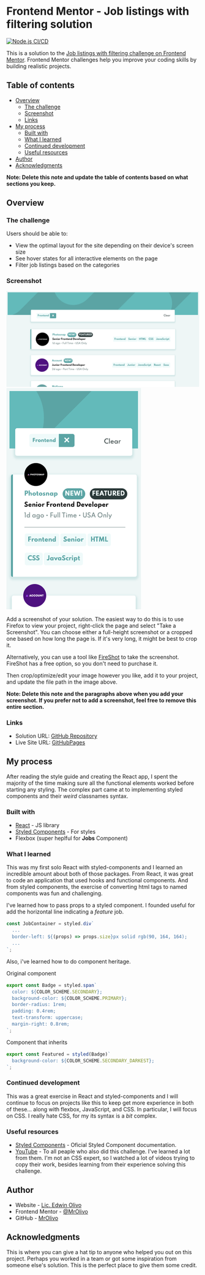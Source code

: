 # Frontend Mentor - Job listings with filtering solution

[![Node.js CI/CD](https://github.com/MrOlivo/react-job-listings/actions/workflows/node.js.yml/badge.svg)](https://github.com/MrOlivo/react-job-listings/actions/workflows/node.js.yml)

This is a solution to the [Job listings with filtering challenge on Frontend Mentor](https://www.frontendmentor.io/challenges/job-listings-with-filtering-ivstIPCt). Frontend Mentor challenges help you improve your coding skills by building realistic projects.

## Table of contents

- [Overview](#overview)
  - [The challenge](#the-challenge)
  - [Screenshot](#screenshot)
  - [Links](#links)
- [My process](#my-process)
  - [Built with](#built-with)
  - [What I learned](#what-i-learned)
  - [Continued development](#continued-development)
  - [Useful resources](#useful-resources)
- [Author](#author)
- [Acknowledgments](#acknowledgments)

**Note: Delete this note and update the table of contents based on what sections you keep.**

## Overview

### The challenge

Users should be able to:

- View the optimal layout for the site depending on their device's screen size
- See hover states for all interactive elements on the page
- Filter job listings based on the categories

### Screenshot

![Screenshot](./screenshot.png)
![Screenshot](./screenshot-mob.png)

Add a screenshot of your solution. The easiest way to do this is to use Firefox to view your project, right-click the page and select "Take a Screenshot". You can choose either a full-height screenshot or a cropped one based on how long the page is. If it's very long, it might be best to crop it.

Alternatively, you can use a tool like [FireShot](https://getfireshot.com/) to take the screenshot. FireShot has a free option, so you don't need to purchase it.

Then crop/optimize/edit your image however you like, add it to your project, and update the file path in the image above.

**Note: Delete this note and the paragraphs above when you add your screenshot. If you prefer not to add a screenshot, feel free to remove this entire section.**

### Links

- Solution URL: [GitHub Repository](https://github.com/MrOlivo/react-job-listings)
- Live Site URL: [GitHubPages](https://mrolivo.github.io/react-job-listings/)

## My process

After reading the style guide and creating the React app, I spent the majority of the time making sure all the functional elements worked before starting any styling. The complex part came at to implementing styled components and their _weird_ classnames syntax.

### Built with

- [React](https://reactjs.org/) - JS library
- [Styled Components](https://styled-components.com/) - For styles
- Flexbox (super heplful for **Jobs** Component)

### What I learned

This was my first solo React with styled-components and I learned an incredible amount about both of those packages. From React, it was great to code an application that used hooks and functional components. And from styled components, the exercise of converting html tags to named components was fun and challenging.

I've learned how to pass props to a styled component. I founded useful for add the horizontal line indicating a _feature_ job.

```jsx
const JobContainer = styled.div`
  ...
  border-left: ${(props) => props.size}px solid rgb(90, 164, 164);
  ...
`;
```

Also, i've learned how to do component heritage.

Original component

```jsx
export const Badge = styled.span`
  color: ${COLOR_SCHEME.SECONDARY};
  background-color: ${COLOR_SCHEME.PRIMARY};
  border-radius: 1rem;
  padding: 0.4rem;
  text-transform: uppercase;
  margin-right: 0.8rem;
`;
```

Component that inherits

```jsx
export const Featured = styled(Badge)`
  background-color: ${COLOR_SCHEME.SECONDARY_DARKEST};
`;
```

### Continued development

This was a great exercise in React and styled-components and I will continue to focus on projects like this to keep get more experience in both of these... along with flexbox, JavaScript, and CSS. In particular, I will focus on CSS. I really hate CSS, for my its syntax is a _bit_ complex.

### Useful resources

- [Styled Components](https://styled-components.com/docs) - Oficial Styled Component documentation.
- [YouTube](https://www.youtube.com) - To all peaple who also did this challenge. I've learned a lot from them. I'm not an CSS expert, so I watched a lot of videos trying to copy their work, besides learning from their experience solving this challenge.

## Author

- Website - [Lic. Edwin Olivo](https://www.your-site.com)
- Frontend Mentor - [@MrOlivo](https://www.frontendmentor.io/profile/MrOlivo)
- GitHub - [MrOlivo](https://github.com/MrOlivo)

## Acknowledgments

This is where you can give a hat tip to anyone who helped you out on this project. Perhaps you worked in a team or got some inspiration from someone else's solution. This is the perfect place to give them some credit.
